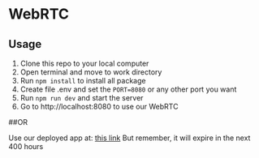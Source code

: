 # WebRTC

## Usage
1. Clone this repo to your local computer
2. Open terminal and move to work directory
3. Run `npm install` to install all package
4. Create file .env and set the `PORT=8080` or any other port you want
5. Run `npm run dev` and start the server
6. Go to http://localhost:8080 to use our WebRTC

##OR

Use our deployed app at: [this link](webrtc-production-4cbd.up.railway.app)
But remember, it will expire in the next 400 hours
